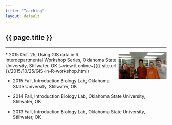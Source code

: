 ```yaml
---
title: "Teaching"
layout: default
---
```

## {{ page.title }}  
<hr>
<img src="../figure/general/teach1.jpg" alt="teach1" style="width: 150px;" align="right" />
* 2015 Oct. 25, Using GIS data in R, Interdepartmental Workshop Series, Oklahoma State University, Stillwater, OK [~view it online~]({{ site.url }}/2015/10/25/GIS-in-R-workshop.html)  

* 2015 Fall, Introduction Biology Lab, Oklahoma State University, Stillwater, OK  

* 2014 Fall, Introduction Biology Lab, Oklahoma State University, Stillwater, OK  

* 2013 Fall, Introduction Biology Lab, Oklahoma State University, Stillwater, OK  

  
